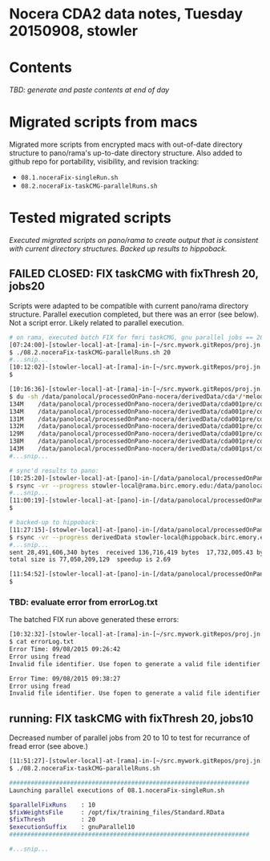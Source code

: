 # Nocera CDA2 data notes, Tuesday 20150908, stowler


Contents
=================
_TBD: generate and paste contents at end of day_

# Migrated scripts from macs

Migrated more scripts from encrypted macs with out-of-date directory structure to pano/rama's up-to-date directory structure. Also added to github repo for portability, visibility, and revision tracking:

- `08.1.noceraFix-singleRun.sh`
- `08.2.noceraFix-taskCMG-parallelRuns.sh`

# Tested migrated scripts

_Executed migrated scripts on pano/rama to create output that is consistent with current directory structures. Backed up results to hippoback._

## FAILED CLOSED: FIX taskCMG with fixThresh 20, jobs20

Scripts were adapted to be compatible with current pano/rama directory structure. Parallel execution completed, but there was an error (see below). Not a script error. Likely related to parallel execution.


```bash
# on rama, executed batch FIX for fmri taskCMG, gnu parallel jobs == 20:
[07:24:00]-[stowler-local]-at-[rama]-in-[~/src.mywork.gitRepos/proj.jn.cda2] on master
$ ./08.2.noceraFix-taskCMG-parallelRuns.sh 20
#...snip...
[10:12:02]-[stowler-local]-at-[rama]-in-[~/src.mywork.gitRepos/proj.jn.cda2] on master [?]
$

[10:16:36]-[stowler-local]-at-[rama]-in-[~/src.mywork.gitRepos/proj.jn.cda2] on master [?]
$ du -sh /data/panolocal/processedOnPano-nocera/derivedData/cda*/*melodicFixStandard20-gnuParallel.ica
134M    /data/panolocal/processedOnPano-nocera/derivedData/cda001pre/cda001pre.fmri.taskCMG.run1.melodicFixStandard20-gnuParallel.ica
134M    /data/panolocal/processedOnPano-nocera/derivedData/cda001pre/cda001pre.fmri.taskCMG.run2.melodicFixStandard20-gnuParallel.ica
131M    /data/panolocal/processedOnPano-nocera/derivedData/cda001pre/cda001pre.fmri.taskCMG.run3.melodicFixStandard20-gnuParallel.ica
132M    /data/panolocal/processedOnPano-nocera/derivedData/cda001pre/cda001pre.fmri.taskCMG.run4.melodicFixStandard20-gnuParallel.ica
129M    /data/panolocal/processedOnPano-nocera/derivedData/cda001pre/cda001pre.fmri.taskCMG.run5.melodicFixStandard20-gnuParallel.ica
138M    /data/panolocal/processedOnPano-nocera/derivedData/cda001pre/cda001pre.fmri.taskCMG.run6.melodicFixStandard20-gnuParallel.ica
143M    /data/panolocal/processedOnPano-nocera/derivedData/cda001pst/cda001pst.fmri.taskCMG.run1.melodicFixStandard20-gnuParallel.ica
#...snip...

# sync'd results to pano:
[10:25:20]-[stowler-local]-at-[pano]-in-[/data/panolocal/processedOnPano-nocera]
$ rsync -vr --progress stowler-local@rama.birc.emory.edu:/data/panolocal/processedOnPano-nocera/derivedData .
#...snip...
[11:00:19]-[stowler-local]-at-[pano]-in-[/data/panolocal/processedOnPano-nocera]
$

# backed-up to hippoback:
[11:27:15]-[stowler-local]-at-[pano]-in-[/data/panolocal/processedOnPano-nocera]
$ rsync -vr --progress derivedData stowler-local@hippoback.birc.emory.edu:/data/backup/Atlanta/stowlerWIP/sharedReadOnly/processedOnPano-nocera/
#...snip...
sent 28,491,606,340 bytes  received 136,716,419 bytes  17,732,005.43 bytes/sec
total size is 77,050,209,129  speedup is 2.69

[11:54:52]-[stowler-local]-at-[pano]-in-[/data/panolocal/processedOnPano-nocera]
$
```
<!--
136M    /data/panolocal/processedOnPano-nocera/derivedData/cda001pst/cda001pst.fmri.taskCMG.run2.melodicFixStandard20-gnuParallel.ica
139M    /data/panolocal/processedOnPano-nocera/derivedData/cda001pst/cda001pst.fmri.taskCMG.run3.melodicFixStandard20-gnuParallel.ica
134M    /data/panolocal/processedOnPano-nocera/derivedData/cda001pst/cda001pst.fmri.taskCMG.run4.melodicFixStandard20-gnuParallel.ica
129M    /data/panolocal/processedOnPano-nocera/derivedData/cda001pst/cda001pst.fmri.taskCMG.run5.melodicFixStandard20-gnuParallel.ica
140M    /data/panolocal/processedOnPano-nocera/derivedData/cda001pst/cda001pst.fmri.taskCMG.run6.melodicFixStandard20-gnuParallel.ica
144M    /data/panolocal/processedOnPano-nocera/derivedData/cda002pre/cda002pre.fmri.taskCMG.run1.melodicFixStandard20-gnuParallel.ica
153M    /data/panolocal/processedOnPano-nocera/derivedData/cda002pre/cda002pre.fmri.taskCMG.run2.melodicFixStandard20-gnuParallel.ica
152M    /data/panolocal/processedOnPano-nocera/derivedData/cda002pre/cda002pre.fmri.taskCMG.run3.melodicFixStandard20-gnuParallel.ica
148M    /data/panolocal/processedOnPano-nocera/derivedData/cda002pre/cda002pre.fmri.taskCMG.run4.melodicFixStandard20-gnuParallel.ica
149M    /data/panolocal/processedOnPano-nocera/derivedData/cda002pre/cda002pre.fmri.taskCMG.run5.melodicFixStandard20-gnuParallel.ica
152M    /data/panolocal/processedOnPano-nocera/derivedData/cda002pre/cda002pre.fmri.taskCMG.run6.melodicFixStandard20-gnuParallel.ica
144M    /data/panolocal/processedOnPano-nocera/derivedData/cda002pst/cda002pst.fmri.taskCMG.run1.melodicFixStandard20-gnuParallel.ica
138M    /data/panolocal/processedOnPano-nocera/derivedData/cda002pst/cda002pst.fmri.taskCMG.run2.melodicFixStandard20-gnuParallel.ica
145M    /data/panolocal/processedOnPano-nocera/derivedData/cda002pst/cda002pst.fmri.taskCMG.run3.melodicFixStandard20-gnuParallel.ica
141M    /data/panolocal/processedOnPano-nocera/derivedData/cda002pst/cda002pst.fmri.taskCMG.run4.melodicFixStandard20-gnuParallel.ica
143M    /data/panolocal/processedOnPano-nocera/derivedData/cda002pst/cda002pst.fmri.taskCMG.run5.melodicFixStandard20-gnuParallel.ica
143M    /data/panolocal/processedOnPano-nocera/derivedData/cda002pst/cda002pst.fmri.taskCMG.run6.melodicFixStandard20-gnuParallel.ica
112M    /data/panolocal/processedOnPano-nocera/derivedData/cda003pre/cda003pre.fmri.taskCMG.run1.melodicFixStandard20-gnuParallel.ica
112M    /data/panolocal/processedOnPano-nocera/derivedData/cda003pre/cda003pre.fmri.taskCMG.run2.melodicFixStandard20-gnuParallel.ica
109M    /data/panolocal/processedOnPano-nocera/derivedData/cda003pre/cda003pre.fmri.taskCMG.run3.melodicFixStandard20-gnuParallel.ica
114M    /data/panolocal/processedOnPano-nocera/derivedData/cda003pre/cda003pre.fmri.taskCMG.run4.melodicFixStandard20-gnuParallel.ica
113M    /data/panolocal/processedOnPano-nocera/derivedData/cda003pre/cda003pre.fmri.taskCMG.run5.melodicFixStandard20-gnuParallel.ica
116M    /data/panolocal/processedOnPano-nocera/derivedData/cda003pre/cda003pre.fmri.taskCMG.run6.melodicFixStandard20-gnuParallel.ica
118M    /data/panolocal/processedOnPano-nocera/derivedData/cda003pst/cda003pst.fmri.taskCMG.run1.melodicFixStandard20-gnuParallel.ica
118M    /data/panolocal/processedOnPano-nocera/derivedData/cda003pst/cda003pst.fmri.taskCMG.run2.melodicFixStandard20-gnuParallel.ica
121M    /data/panolocal/processedOnPano-nocera/derivedData/cda003pst/cda003pst.fmri.taskCMG.run3.melodicFixStandard20-gnuParallel.ica
115M    /data/panolocal/processedOnPano-nocera/derivedData/cda003pst/cda003pst.fmri.taskCMG.run4.melodicFixStandard20-gnuParallel.ica
121M    /data/panolocal/processedOnPano-nocera/derivedData/cda003pst/cda003pst.fmri.taskCMG.run5.melodicFixStandard20-gnuParallel.ica
120M    /data/panolocal/processedOnPano-nocera/derivedData/cda003pst/cda003pst.fmri.taskCMG.run6.melodicFixStandard20-gnuParallel.ica
114M    /data/panolocal/processedOnPano-nocera/derivedData/cda004pre/cda004pre.fmri.taskCMG.run1.melodicFixStandard20-gnuParallel.ica
116M    /data/panolocal/processedOnPano-nocera/derivedData/cda004pre/cda004pre.fmri.taskCMG.run2.melodicFixStandard20-gnuParallel.ica
121M    /data/panolocal/processedOnPano-nocera/derivedData/cda004pre/cda004pre.fmri.taskCMG.run3.melodicFixStandard20-gnuParallel.ica
114M    /data/panolocal/processedOnPano-nocera/derivedData/cda004pre/cda004pre.fmri.taskCMG.run4.melodicFixStandard20-gnuParallel.ica
122M    /data/panolocal/processedOnPano-nocera/derivedData/cda004pre/cda004pre.fmri.taskCMG.run5.melodicFixStandard20-gnuParallel.ica
118M    /data/panolocal/processedOnPano-nocera/derivedData/cda004pre/cda004pre.fmri.taskCMG.run6.melodicFixStandard20-gnuParallel.ica
119M    /data/panolocal/processedOnPano-nocera/derivedData/cda004pst/cda004pst.fmri.taskCMG.run1.melodicFixStandard20-gnuParallel.ica
131M    /data/panolocal/processedOnPano-nocera/derivedData/cda004pst/cda004pst.fmri.taskCMG.run2.melodicFixStandard20-gnuParallel.ica
126M    /data/panolocal/processedOnPano-nocera/derivedData/cda004pst/cda004pst.fmri.taskCMG.run3.melodicFixStandard20-gnuParallel.ica
125M    /data/panolocal/processedOnPano-nocera/derivedData/cda004pst/cda004pst.fmri.taskCMG.run4.melodicFixStandard20-gnuParallel.ica
122M    /data/panolocal/processedOnPano-nocera/derivedData/cda004pst/cda004pst.fmri.taskCMG.run5.melodicFixStandard20-gnuParallel.ica
117M    /data/panolocal/processedOnPano-nocera/derivedData/cda004pst/cda004pst.fmri.taskCMG.run6.melodicFixStandard20-gnuParallel.ica
124M    /data/panolocal/processedOnPano-nocera/derivedData/cda005pre/cda005pre.fmri.taskCMG.run1.melodicFixStandard20-gnuParallel.ica
118M    /data/panolocal/processedOnPano-nocera/derivedData/cda005pre/cda005pre.fmri.taskCMG.run2.melodicFixStandard20-gnuParallel.ica
125M    /data/panolocal/processedOnPano-nocera/derivedData/cda005pre/cda005pre.fmri.taskCMG.run3.melodicFixStandard20-gnuParallel.ica
126M    /data/panolocal/processedOnPano-nocera/derivedData/cda005pre/cda005pre.fmri.taskCMG.run4.melodicFixStandard20-gnuParallel.ica
124M    /data/panolocal/processedOnPano-nocera/derivedData/cda005pre/cda005pre.fmri.taskCMG.run5.melodicFixStandard20-gnuParallel.ica
126M    /data/panolocal/processedOnPano-nocera/derivedData/cda005pre/cda005pre.fmri.taskCMG.run6.melodicFixStandard20-gnuParallel.ica
114M    /data/panolocal/processedOnPano-nocera/derivedData/cda005pst/cda005pst.fmri.taskCMG.run1.melodicFixStandard20-gnuParallel.ica
115M    /data/panolocal/processedOnPano-nocera/derivedData/cda005pst/cda005pst.fmri.taskCMG.run2.melodicFixStandard20-gnuParallel.ica
122M    /data/panolocal/processedOnPano-nocera/derivedData/cda005pst/cda005pst.fmri.taskCMG.run3.melodicFixStandard20-gnuParallel.ica
117M    /data/panolocal/processedOnPano-nocera/derivedData/cda005pst/cda005pst.fmri.taskCMG.run4.melodicFixStandard20-gnuParallel.ica
115M    /data/panolocal/processedOnPano-nocera/derivedData/cda005pst/cda005pst.fmri.taskCMG.run5.melodicFixStandard20-gnuParallel.ica
116M    /data/panolocal/processedOnPano-nocera/derivedData/cda005pst/cda005pst.fmri.taskCMG.run6.melodicFixStandard20-gnuParallel.ica
137M    /data/panolocal/processedOnPano-nocera/derivedData/cda006pre/cda006pre.fmri.taskCMG.run1.melodicFixStandard20-gnuParallel.ica
131M    /data/panolocal/processedOnPano-nocera/derivedData/cda006pre/cda006pre.fmri.taskCMG.run2.melodicFixStandard20-gnuParallel.ica
131M    /data/panolocal/processedOnPano-nocera/derivedData/cda006pre/cda006pre.fmri.taskCMG.run3.melodicFixStandard20-gnuParallel.ica
128M    /data/panolocal/processedOnPano-nocera/derivedData/cda006pre/cda006pre.fmri.taskCMG.run4.melodicFixStandard20-gnuParallel.ica
127M    /data/panolocal/processedOnPano-nocera/derivedData/cda006pre/cda006pre.fmri.taskCMG.run5.melodicFixStandard20-gnuParallel.ica
129M    /data/panolocal/processedOnPano-nocera/derivedData/cda006pre/cda006pre.fmri.taskCMG.run6.melodicFixStandard20-gnuParallel.ica
134M    /data/panolocal/processedOnPano-nocera/derivedData/cda006pst/cda006pst.fmri.taskCMG.run1.melodicFixStandard20-gnuParallel.ica
131M    /data/panolocal/processedOnPano-nocera/derivedData/cda006pst/cda006pst.fmri.taskCMG.run2.melodicFixStandard20-gnuParallel.ica
128M    /data/panolocal/processedOnPano-nocera/derivedData/cda006pst/cda006pst.fmri.taskCMG.run3.melodicFixStandard20-gnuParallel.ica
132M    /data/panolocal/processedOnPano-nocera/derivedData/cda006pst/cda006pst.fmri.taskCMG.run4.melodicFixStandard20-gnuParallel.ica
132M    /data/panolocal/processedOnPano-nocera/derivedData/cda006pst/cda006pst.fmri.taskCMG.run5.melodicFixStandard20-gnuParallel.ica
128M    /data/panolocal/processedOnPano-nocera/derivedData/cda006pst/cda006pst.fmri.taskCMG.run6.melodicFixStandard20-gnuParallel.ica
128M    /data/panolocal/processedOnPano-nocera/derivedData/cda007pre/cda007pre.fmri.taskCMG.run1.melodicFixStandard20-gnuParallel.ica
131M    /data/panolocal/processedOnPano-nocera/derivedData/cda007pre/cda007pre.fmri.taskCMG.run2.melodicFixStandard20-gnuParallel.ica
129M    /data/panolocal/processedOnPano-nocera/derivedData/cda007pre/cda007pre.fmri.taskCMG.run3.melodicFixStandard20-gnuParallel.ica
135M    /data/panolocal/processedOnPano-nocera/derivedData/cda007pre/cda007pre.fmri.taskCMG.run4.melodicFixStandard20-gnuParallel.ica
134M    /data/panolocal/processedOnPano-nocera/derivedData/cda007pre/cda007pre.fmri.taskCMG.run5.melodicFixStandard20-gnuParallel.ica
136M    /data/panolocal/processedOnPano-nocera/derivedData/cda007pre/cda007pre.fmri.taskCMG.run6.melodicFixStandard20-gnuParallel.ica
139M    /data/panolocal/processedOnPano-nocera/derivedData/cda007pst/cda007pst.fmri.taskCMG.run1.melodicFixStandard20-gnuParallel.ica
132M    /data/panolocal/processedOnPano-nocera/derivedData/cda007pst/cda007pst.fmri.taskCMG.run2.melodicFixStandard20-gnuParallel.ica
129M    /data/panolocal/processedOnPano-nocera/derivedData/cda007pst/cda007pst.fmri.taskCMG.run3.melodicFixStandard20-gnuParallel.ica
128M    /data/panolocal/processedOnPano-nocera/derivedData/cda007pst/cda007pst.fmri.taskCMG.run4.melodicFixStandard20-gnuParallel.ica
129M    /data/panolocal/processedOnPano-nocera/derivedData/cda007pst/cda007pst.fmri.taskCMG.run5.melodicFixStandard20-gnuParallel.ica
126M    /data/panolocal/processedOnPano-nocera/derivedData/cda007pst/cda007pst.fmri.taskCMG.run6.melodicFixStandard20-gnuParallel.ica
125M    /data/panolocal/processedOnPano-nocera/derivedData/cda008pre/cda008pre.fmri.taskCMG.run1.melodicFixStandard20-gnuParallel.ica
124M    /data/panolocal/processedOnPano-nocera/derivedData/cda008pre/cda008pre.fmri.taskCMG.run2.melodicFixStandard20-gnuParallel.ica
118M    /data/panolocal/processedOnPano-nocera/derivedData/cda008pre/cda008pre.fmri.taskCMG.run3.melodicFixStandard20-gnuParallel.ica
122M    /data/panolocal/processedOnPano-nocera/derivedData/cda008pre/cda008pre.fmri.taskCMG.run4.melodicFixStandard20-gnuParallel.ica
125M    /data/panolocal/processedOnPano-nocera/derivedData/cda008pre/cda008pre.fmri.taskCMG.run5.melodicFixStandard20-gnuParallel.ica
123M    /data/panolocal/processedOnPano-nocera/derivedData/cda008pre/cda008pre.fmri.taskCMG.run6.melodicFixStandard20-gnuParallel.ica
120M    /data/panolocal/processedOnPano-nocera/derivedData/cda008pst/cda008pst.fmri.taskCMG.run1.melodicFixStandard20-gnuParallel.ica
118M    /data/panolocal/processedOnPano-nocera/derivedData/cda008pst/cda008pst.fmri.taskCMG.run2.melodicFixStandard20-gnuParallel.ica
125M    /data/panolocal/processedOnPano-nocera/derivedData/cda008pst/cda008pst.fmri.taskCMG.run3.melodicFixStandard20-gnuParallel.ica
119M    /data/panolocal/processedOnPano-nocera/derivedData/cda008pst/cda008pst.fmri.taskCMG.run4.melodicFixStandard20-gnuParallel.ica
123M    /data/panolocal/processedOnPano-nocera/derivedData/cda008pst/cda008pst.fmri.taskCMG.run5.melodicFixStandard20-gnuParallel.ica
124M    /data/panolocal/processedOnPano-nocera/derivedData/cda008pst/cda008pst.fmri.taskCMG.run6.melodicFixStandard20-gnuParallel.ica
121M    /data/panolocal/processedOnPano-nocera/derivedData/cda010pre/cda010pre.fmri.taskCMG.run1.melodicFixStandard20-gnuParallel.ica
121M    /data/panolocal/processedOnPano-nocera/derivedData/cda010pre/cda010pre.fmri.taskCMG.run2.melodicFixStandard20-gnuParallel.ica
121M    /data/panolocal/processedOnPano-nocera/derivedData/cda010pre/cda010pre.fmri.taskCMG.run3.melodicFixStandard20-gnuParallel.ica
119M    /data/panolocal/processedOnPano-nocera/derivedData/cda010pre/cda010pre.fmri.taskCMG.run4.melodicFixStandard20-gnuParallel.ica
121M    /data/panolocal/processedOnPano-nocera/derivedData/cda010pre/cda010pre.fmri.taskCMG.run5.melodicFixStandard20-gnuParallel.ica
118M    /data/panolocal/processedOnPano-nocera/derivedData/cda010pre/cda010pre.fmri.taskCMG.run6.melodicFixStandard20-gnuParallel.ica
120M    /data/panolocal/processedOnPano-nocera/derivedData/cda010pst/cda010pst.fmri.taskCMG.run1.melodicFixStandard20-gnuParallel.ica
121M    /data/panolocal/processedOnPano-nocera/derivedData/cda010pst/cda010pst.fmri.taskCMG.run2.melodicFixStandard20-gnuParallel.ica
127M    /data/panolocal/processedOnPano-nocera/derivedData/cda010pst/cda010pst.fmri.taskCMG.run3.melodicFixStandard20-gnuParallel.ica
120M    /data/panolocal/processedOnPano-nocera/derivedData/cda010pst/cda010pst.fmri.taskCMG.run4.melodicFixStandard20-gnuParallel.ica
125M    /data/panolocal/processedOnPano-nocera/derivedData/cda010pst/cda010pst.fmri.taskCMG.run5.melodicFixStandard20-gnuParallel.ica
125M    /data/panolocal/processedOnPano-nocera/derivedData/cda010pst/cda010pst.fmri.taskCMG.run6.melodicFixStandard20-gnuParallel.ica
109M    /data/panolocal/processedOnPano-nocera/derivedData/cda011pre/cda011pre.fmri.taskCMG.run1.melodicFixStandard20-gnuParallel.ica
110M    /data/panolocal/processedOnPano-nocera/derivedData/cda011pre/cda011pre.fmri.taskCMG.run2.melodicFixStandard20-gnuParallel.ica
112M    /data/panolocal/processedOnPano-nocera/derivedData/cda011pre/cda011pre.fmri.taskCMG.run3.melodicFixStandard20-gnuParallel.ica
116M    /data/panolocal/processedOnPano-nocera/derivedData/cda011pre/cda011pre.fmri.taskCMG.run4.melodicFixStandard20-gnuParallel.ica
109M    /data/panolocal/processedOnPano-nocera/derivedData/cda011pre/cda011pre.fmri.taskCMG.run5.melodicFixStandard20-gnuParallel.ica
111M    /data/panolocal/processedOnPano-nocera/derivedData/cda011pre/cda011pre.fmri.taskCMG.run6.melodicFixStandard20-gnuParallel.ica
115M    /data/panolocal/processedOnPano-nocera/derivedData/cda012pre/cda012pre.fmri.taskCMG.run1.melodicFixStandard20-gnuParallel.ica
117M    /data/panolocal/processedOnPano-nocera/derivedData/cda012pre/cda012pre.fmri.taskCMG.run2.melodicFixStandard20-gnuParallel.ica
120M    /data/panolocal/processedOnPano-nocera/derivedData/cda012pre/cda012pre.fmri.taskCMG.run3.melodicFixStandard20-gnuParallel.ica
121M    /data/panolocal/processedOnPano-nocera/derivedData/cda012pre/cda012pre.fmri.taskCMG.run4.melodicFixStandard20-gnuParallel.ica
124M    /data/panolocal/processedOnPano-nocera/derivedData/cda012pre/cda012pre.fmri.taskCMG.run5.melodicFixStandard20-gnuParallel.ica
118M    /data/panolocal/processedOnPano-nocera/derivedData/cda012pre/cda012pre.fmri.taskCMG.run6.melodicFixStandard20-gnuParallel.ica
116M    /data/panolocal/processedOnPano-nocera/derivedData/cda013pre/cda013pre.fmri.taskCMG.run1.melodicFixStandard20-gnuParallel.ica
120M    /data/panolocal/processedOnPano-nocera/derivedData/cda013pre/cda013pre.fmri.taskCMG.run2.melodicFixStandard20-gnuParallel.ica
120M    /data/panolocal/processedOnPano-nocera/derivedData/cda013pre/cda013pre.fmri.taskCMG.run3.melodicFixStandard20-gnuParallel.ica
127M    /data/panolocal/processedOnPano-nocera/derivedData/cda013pre/cda013pre.fmri.taskCMG.run4.melodicFixStandard20-gnuParallel.ica
121M    /data/panolocal/processedOnPano-nocera/derivedData/cda013pre/cda013pre.fmri.taskCMG.run5.melodicFixStandard20-gnuParallel.ica
129M    /data/panolocal/processedOnPano-nocera/derivedData/cda013pre/cda013pre.fmri.taskCMG.run6.melodicFixStandard20-gnuParallel.ica
122M    /data/panolocal/processedOnPano-nocera/derivedData/cda100pre/cda100pre.fmri.taskCMG.run1.melodicFixStandard20-gnuParallel.ica
130M    /data/panolocal/processedOnPano-nocera/derivedData/cda100pre/cda100pre.fmri.taskCMG.run2.melodicFixStandard20-gnuParallel.ica
138M    /data/panolocal/processedOnPano-nocera/derivedData/cda100pre/cda100pre.fmri.taskCMG.run3.melodicFixStandard20-gnuParallel.ica
125M    /data/panolocal/processedOnPano-nocera/derivedData/cda100pre/cda100pre.fmri.taskCMG.run4.melodicFixStandard20-gnuParallel.ica
130M    /data/panolocal/processedOnPano-nocera/derivedData/cda100pre/cda100pre.fmri.taskCMG.run5.melodicFixStandard20-gnuParallel.ica
139M    /data/panolocal/processedOnPano-nocera/derivedData/cda100pre/cda100pre.fmri.taskCMG.run6.melodicFixStandard20-gnuParallel.ica
125M    /data/panolocal/processedOnPano-nocera/derivedData/cda100pst/cda100pst.fmri.taskCMG.run1.melodicFixStandard20-gnuParallel.ica
128M    /data/panolocal/processedOnPano-nocera/derivedData/cda100pst/cda100pst.fmri.taskCMG.run2.melodicFixStandard20-gnuParallel.ica
126M    /data/panolocal/processedOnPano-nocera/derivedData/cda100pst/cda100pst.fmri.taskCMG.run3.melodicFixStandard20-gnuParallel.ica
125M    /data/panolocal/processedOnPano-nocera/derivedData/cda100pst/cda100pst.fmri.taskCMG.run4.melodicFixStandard20-gnuParallel.ica
134M    /data/panolocal/processedOnPano-nocera/derivedData/cda100pst/cda100pst.fmri.taskCMG.run5.melodicFixStandard20-gnuParallel.ica
129M    /data/panolocal/processedOnPano-nocera/derivedData/cda100pst/cda100pst.fmri.taskCMG.run6.melodicFixStandard20-gnuParallel.ica
130M    /data/panolocal/processedOnPano-nocera/derivedData/cda101pre/cda101pre.fmri.taskCMG.run1.melodicFixStandard20-gnuParallel.ica
124M    /data/panolocal/processedOnPano-nocera/derivedData/cda101pre/cda101pre.fmri.taskCMG.run2.melodicFixStandard20-gnuParallel.ica
129M    /data/panolocal/processedOnPano-nocera/derivedData/cda101pre/cda101pre.fmri.taskCMG.run3.melodicFixStandard20-gnuParallel.ica
125M    /data/panolocal/processedOnPano-nocera/derivedData/cda101pre/cda101pre.fmri.taskCMG.run4.melodicFixStandard20-gnuParallel.ica
128M    /data/panolocal/processedOnPano-nocera/derivedData/cda101pre/cda101pre.fmri.taskCMG.run5.melodicFixStandard20-gnuParallel.ica
125M    /data/panolocal/processedOnPano-nocera/derivedData/cda101pre/cda101pre.fmri.taskCMG.run6.melodicFixStandard20-gnuParallel.ica
125M    /data/panolocal/processedOnPano-nocera/derivedData/cda101pst/cda101pst.fmri.taskCMG.run1.melodicFixStandard20-gnuParallel.ica
128M    /data/panolocal/processedOnPano-nocera/derivedData/cda101pst/cda101pst.fmri.taskCMG.run2.melodicFixStandard20-gnuParallel.ica
125M    /data/panolocal/processedOnPano-nocera/derivedData/cda101pst/cda101pst.fmri.taskCMG.run3.melodicFixStandard20-gnuParallel.ica
125M    /data/panolocal/processedOnPano-nocera/derivedData/cda101pst/cda101pst.fmri.taskCMG.run4.melodicFixStandard20-gnuParallel.ica
128M    /data/panolocal/processedOnPano-nocera/derivedData/cda101pst/cda101pst.fmri.taskCMG.run5.melodicFixStandard20-gnuParallel.ica
127M    /data/panolocal/processedOnPano-nocera/derivedData/cda101pst/cda101pst.fmri.taskCMG.run6.melodicFixStandard20-gnuParallel.ica
121M    /data/panolocal/processedOnPano-nocera/derivedData/cda102pre/cda102pre.fmri.taskCMG.run1.melodicFixStandard20-gnuParallel.ica
117M    /data/panolocal/processedOnPano-nocera/derivedData/cda102pre/cda102pre.fmri.taskCMG.run2.melodicFixStandard20-gnuParallel.ica
121M    /data/panolocal/processedOnPano-nocera/derivedData/cda102pre/cda102pre.fmri.taskCMG.run3.melodicFixStandard20-gnuParallel.ica
118M    /data/panolocal/processedOnPano-nocera/derivedData/cda102pre/cda102pre.fmri.taskCMG.run4.melodicFixStandard20-gnuParallel.ica
116M    /data/panolocal/processedOnPano-nocera/derivedData/cda102pre/cda102pre.fmri.taskCMG.run5.melodicFixStandard20-gnuParallel.ica
120M    /data/panolocal/processedOnPano-nocera/derivedData/cda102pre/cda102pre.fmri.taskCMG.run6.melodicFixStandard20-gnuParallel.ica
119M    /data/panolocal/processedOnPano-nocera/derivedData/cda102pst/cda102pst.fmri.taskCMG.run1.melodicFixStandard20-gnuParallel.ica
122M    /data/panolocal/processedOnPano-nocera/derivedData/cda102pst/cda102pst.fmri.taskCMG.run2.melodicFixStandard20-gnuParallel.ica
121M    /data/panolocal/processedOnPano-nocera/derivedData/cda102pst/cda102pst.fmri.taskCMG.run3.melodicFixStandard20-gnuParallel.ica
124M    /data/panolocal/processedOnPano-nocera/derivedData/cda102pst/cda102pst.fmri.taskCMG.run4.melodicFixStandard20-gnuParallel.ica
128M    /data/panolocal/processedOnPano-nocera/derivedData/cda102pst/cda102pst.fmri.taskCMG.run5.melodicFixStandard20-gnuParallel.ica
123M    /data/panolocal/processedOnPano-nocera/derivedData/cda102pst/cda102pst.fmri.taskCMG.run6.melodicFixStandard20-gnuParallel.ica
126M    /data/panolocal/processedOnPano-nocera/derivedData/cda103pre/cda103pre.fmri.taskCMG.run1.melodicFixStandard20-gnuParallel.ica
119M    /data/panolocal/processedOnPano-nocera/derivedData/cda103pre/cda103pre.fmri.taskCMG.run2.melodicFixStandard20-gnuParallel.ica
123M    /data/panolocal/processedOnPano-nocera/derivedData/cda103pre/cda103pre.fmri.taskCMG.run3.melodicFixStandard20-gnuParallel.ica
117M    /data/panolocal/processedOnPano-nocera/derivedData/cda103pre/cda103pre.fmri.taskCMG.run4.melodicFixStandard20-gnuParallel.ica
119M    /data/panolocal/processedOnPano-nocera/derivedData/cda103pre/cda103pre.fmri.taskCMG.run5.melodicFixStandard20-gnuParallel.ica
120M    /data/panolocal/processedOnPano-nocera/derivedData/cda103pre/cda103pre.fmri.taskCMG.run6.melodicFixStandard20-gnuParallel.ica
125M    /data/panolocal/processedOnPano-nocera/derivedData/cda103pst/cda103pst.fmri.taskCMG.run1.melodicFixStandard20-gnuParallel.ica
124M    /data/panolocal/processedOnPano-nocera/derivedData/cda103pst/cda103pst.fmri.taskCMG.run2.melodicFixStandard20-gnuParallel.ica
122M    /data/panolocal/processedOnPano-nocera/derivedData/cda103pst/cda103pst.fmri.taskCMG.run3.melodicFixStandard20-gnuParallel.ica
121M    /data/panolocal/processedOnPano-nocera/derivedData/cda103pst/cda103pst.fmri.taskCMG.run4.melodicFixStandard20-gnuParallel.ica
122M    /data/panolocal/processedOnPano-nocera/derivedData/cda103pst/cda103pst.fmri.taskCMG.run5.melodicFixStandard20-gnuParallel.ica
121M    /data/panolocal/processedOnPano-nocera/derivedData/cda103pst/cda103pst.fmri.taskCMG.run6.melodicFixStandard20-gnuParallel.ica
134M    /data/panolocal/processedOnPano-nocera/derivedData/cda104pre/cda104pre.fmri.taskCMG.run1.melodicFixStandard20-gnuParallel.ica
137M    /data/panolocal/processedOnPano-nocera/derivedData/cda104pre/cda104pre.fmri.taskCMG.run2.melodicFixStandard20-gnuParallel.ica
136M    /data/panolocal/processedOnPano-nocera/derivedData/cda104pre/cda104pre.fmri.taskCMG.run3.melodicFixStandard20-gnuParallel.ica
132M    /data/panolocal/processedOnPano-nocera/derivedData/cda104pre/cda104pre.fmri.taskCMG.run4.melodicFixStandard20-gnuParallel.ica
134M    /data/panolocal/processedOnPano-nocera/derivedData/cda104pre/cda104pre.fmri.taskCMG.run5.melodicFixStandard20-gnuParallel.ica
134M    /data/panolocal/processedOnPano-nocera/derivedData/cda104pre/cda104pre.fmri.taskCMG.run6.melodicFixStandard20-gnuParallel.ica
126M    /data/panolocal/processedOnPano-nocera/derivedData/cda104pst/cda104pst.fmri.taskCMG.run1.melodicFixStandard20-gnuParallel.ica
132M    /data/panolocal/processedOnPano-nocera/derivedData/cda104pst/cda104pst.fmri.taskCMG.run2.melodicFixStandard20-gnuParallel.ica
129M    /data/panolocal/processedOnPano-nocera/derivedData/cda104pst/cda104pst.fmri.taskCMG.run3.melodicFixStandard20-gnuParallel.ica
131M    /data/panolocal/processedOnPano-nocera/derivedData/cda104pst/cda104pst.fmri.taskCMG.run4.melodicFixStandard20-gnuParallel.ica
132M    /data/panolocal/processedOnPano-nocera/derivedData/cda104pst/cda104pst.fmri.taskCMG.run5.melodicFixStandard20-gnuParallel.ica
131M    /data/panolocal/processedOnPano-nocera/derivedData/cda104pst/cda104pst.fmri.taskCMG.run6.melodicFixStandard20-gnuParallel.ica
153M    /data/panolocal/processedOnPano-nocera/derivedData/cda105pre/cda105pre.fmri.taskCMG.run1.melodicFixStandard20-gnuParallel.ica
147M    /data/panolocal/processedOnPano-nocera/derivedData/cda105pre/cda105pre.fmri.taskCMG.run2.melodicFixStandard20-gnuParallel.ica
144M    /data/panolocal/processedOnPano-nocera/derivedData/cda105pre/cda105pre.fmri.taskCMG.run3.melodicFixStandard20-gnuParallel.ica
142M    /data/panolocal/processedOnPano-nocera/derivedData/cda105pre/cda105pre.fmri.taskCMG.run4.melodicFixStandard20-gnuParallel.ica
149M    /data/panolocal/processedOnPano-nocera/derivedData/cda105pre/cda105pre.fmri.taskCMG.run5.melodicFixStandard20-gnuParallel.ica
151M    /data/panolocal/processedOnPano-nocera/derivedData/cda105pre/cda105pre.fmri.taskCMG.run6.melodicFixStandard20-gnuParallel.ica
115M    /data/panolocal/processedOnPano-nocera/derivedData/cda107pre/cda107pre.fmri.taskCMG.run1.melodicFixStandard20-gnuParallel.ica
115M    /data/panolocal/processedOnPano-nocera/derivedData/cda107pre/cda107pre.fmri.taskCMG.run2.melodicFixStandard20-gnuParallel.ica
115M    /data/panolocal/processedOnPano-nocera/derivedData/cda107pre/cda107pre.fmri.taskCMG.run3.melodicFixStandard20-gnuParallel.ica
115M    /data/panolocal/processedOnPano-nocera/derivedData/cda107pre/cda107pre.fmri.taskCMG.run4.melodicFixStandard20-gnuParallel.ica
113M    /data/panolocal/processedOnPano-nocera/derivedData/cda107pre/cda107pre.fmri.taskCMG.run5.melodicFixStandard20-gnuParallel.ica
112M    /data/panolocal/processedOnPano-nocera/derivedData/cda107pre/cda107pre.fmri.taskCMG.run6.melodicFixStandard20-gnuParallel.ica
120M    /data/panolocal/processedOnPano-nocera/derivedData/cda108pre/cda108pre.fmri.taskCMG.run1.melodicFixStandard20-gnuParallel.ica
123M    /data/panolocal/processedOnPano-nocera/derivedData/cda108pre/cda108pre.fmri.taskCMG.run2.melodicFixStandard20-gnuParallel.ica
120M    /data/panolocal/processedOnPano-nocera/derivedData/cda108pre/cda108pre.fmri.taskCMG.run3.melodicFixStandard20-gnuParallel.ica
124M    /data/panolocal/processedOnPano-nocera/derivedData/cda108pre/cda108pre.fmri.taskCMG.run4.melodicFixStandard20-gnuParallel.ica
124M    /data/panolocal/processedOnPano-nocera/derivedData/cda108pre/cda108pre.fmri.taskCMG.run5.melodicFixStandard20-gnuParallel.ica
126M    /data/panolocal/processedOnPano-nocera/derivedData/cda108pre/cda108pre.fmri.taskCMG.run6.melodicFixStandard20-gnuParallel.ica
132M    /data/panolocal/processedOnPano-nocera/derivedData/cda109pre/cda109pre.fmri.taskCMG.run1.melodicFixStandard20-gnuParallel.ica
130M    /data/panolocal/processedOnPano-nocera/derivedData/cda109pre/cda109pre.fmri.taskCMG.run2.melodicFixStandard20-gnuParallel.ica
125M    /data/panolocal/processedOnPano-nocera/derivedData/cda109pre/cda109pre.fmri.taskCMG.run3.melodicFixStandard20-gnuParallel.ica
134M    /data/panolocal/processedOnPano-nocera/derivedData/cda109pre/cda109pre.fmri.taskCMG.run4.melodicFixStandard20-gnuParallel.ica
133M    /data/panolocal/processedOnPano-nocera/derivedData/cda109pre/cda109pre.fmri.taskCMG.run5.melodicFixStandard20-gnuParallel.ica
132M    /data/panolocal/processedOnPano-nocera/derivedData/cda109pre/cda109pre.fmri.taskCMG.run6.melodicFixStandard20-gnuParallel.ica
139M    /data/panolocal/processedOnPano-nocera/derivedData/cda109pst/cda109pst.fmri.taskCMG.run1.melodicFixStandard20-gnuParallel.ica
133M    /data/panolocal/processedOnPano-nocera/derivedData/cda109pst/cda109pst.fmri.taskCMG.run2.melodicFixStandard20-gnuParallel.ica
133M    /data/panolocal/processedOnPano-nocera/derivedData/cda109pst/cda109pst.fmri.taskCMG.run3.melodicFixStandard20-gnuParallel.ica
127M    /data/panolocal/processedOnPano-nocera/derivedData/cda109pst/cda109pst.fmri.taskCMG.run4.melodicFixStandard20-gnuParallel.ica
141M    /data/panolocal/processedOnPano-nocera/derivedData/cda109pst/cda109pst.fmri.taskCMG.run5.melodicFixStandard20-gnuParallel.ica
132M    /data/panolocal/processedOnPano-nocera/derivedData/cda109pst/cda109pst.fmri.taskCMG.run6.melodicFixStandard20-gnuParallel.ica
-->

### TBD: evaluate error from errorLog.txt

The batched FIX run above generated these errors:
```bash
[10:32:32]-[stowler-local]-at-[rama]-in-[~/src.mywork.gitRepos/proj.jn.cda2] on master [?]
$ cat errorLog.txt
Error Time: 09/08/2015 09:26:42
Error using fread
Invalid file identifier. Use fopen to generate a valid file identifier.

Error Time: 09/08/2015 09:38:27
Error using fread
Invalid file identifier. Use fopen to generate a valid file identifier.
```

## running: FIX taskCMG with fixThresh 20, jobs10

Decreased number of parallel jobs from 20 to 10 to test for recurrance of fread error (see above.)

```bash
[11:51:27]-[stowler-local]-at-[rama]-in-[~/src.mywork.gitRepos/proj.jn.cda2] on master
$ ./08.2.noceraFix-taskCMG-parallelRuns.sh

###################################################################
Launching parallel executions of 08.1.noceraFix-singleRun.sh

$parallelFixRuns    : 10
$fixWeightsFile     : /opt/fix/training_files/Standard.RData
$fixThresh          : 20
$executionSuffix    : gnuParallel10
###################################################################

#...snip...

```

